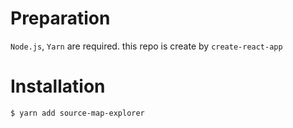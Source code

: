 # Preparation
`Node.js`, `Yarn` are required.
this repo is create by `create-react-app`

# Installation
```bash
$ yarn add source-map-explorer
```

